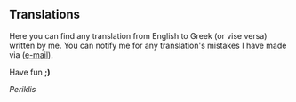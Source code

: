 Translations
------------

Here you can find any translation from English to Greek (or vise versa) written by me.
You can notify me for any translation's mistakes I have made via (<a href="mailto:pntanasis@gmail.com?subject=Translation-GitHub">e-mail</a>).

Have fun <b>;)</b>

<i>Periklis</i>